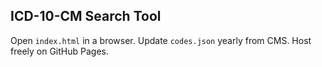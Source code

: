 ## ICD-10-CM Search Tool

Open `index.html` in a browser.
Update `codes.json` yearly from CMS.
Host freely on GitHub Pages.